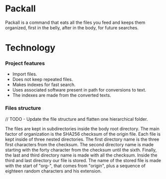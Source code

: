 # Packall

Packall is a command that eats all the files you feed and keeps them organized, first in the belly, after in the body, for future searches.

# Technology

### Project features

* Import files.
* Does not keep repeated files.
* Makes indexes for fast search.
* Uses associated software present in path for conversions to text.
* The indexes are made from the converted texts.

### Files structure

// TODO - Update the file structure and flatten one hierarchical folder.

The files are kept in subdirectories inside the body root directory. The main factor of
organization is the SHA256 checksum of the origin file. Each file is kept inside of three
nested directories. The first directory name is the three first characters from the
checksum. The second directory name is made starting with the forty character from the
checksum until the sixth. Finally, the last and third directory name is made with all the
checksum. Inside the third and last directory our file is stored. The name of the stored
file is made with the start of "org-", that comes from "origin", plus a sequence of
eighteen random characters and his extension.

